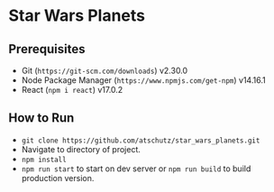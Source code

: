 # Star Wars Planets

## Prerequisites
- Git (`https://git-scm.com/downloads`) v2.30.0
- Node Package Manager (`https://www.npmjs.com/get-npm`) v14.16.1
- React (`npm i react`) v17.0.2

## How to Run
- `git clone https://github.com/atschutz/star_wars_planets.git` 
- Navigate to directory of project.
- `npm install`
- `npm run start` to start on dev server or `npm run build` to build production version.